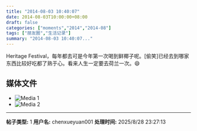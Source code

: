 ```yaml
---
title: "2014-08-03 10:40:07"
date: 2014-08-03T10:00:00+08:00
draft: false
categories: ["moments","2014","2014-08"]
tags: ["朋友圈","生活记录"]
summary: "2014-08-03 10:40:07..."
---
```


Heritage Festival，每年都去可是今年第一次喝到鲜椰子呢。[偷笑]已经去到哪家东西比较好吃都了熟于心。看来人生一定要去荷兰一次。😄

## 媒体文件

- ![Media 1](/Moments/photos/2014-08-03/201408031040070.jpg)
- ![Media 2](/Moments/photos/2014-08-03/201408031040071.jpg)

---

**帖子类型:** 1
**用户名:** chenxueyuan001
**处理时间:** 2025/8/28 23:27:13
